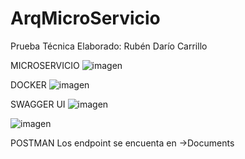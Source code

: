 # ArqMicroServicio
Prueba Técnica
Elaborado: Rubén Darío Carrillo

MICROSERVICIO
![imagen](https://github.com/user-attachments/assets/cd5a6655-0211-4312-bc20-cdefcb8d0686)

DOCKER
![imagen](https://github.com/user-attachments/assets/2796e5da-02d0-4e49-b119-1fc781acb3db)

SWAGGER UI
![imagen](https://github.com/user-attachments/assets/9cafda01-d404-4f3a-8207-d5b3716b979c)

![imagen](https://github.com/user-attachments/assets/668e2467-b3c6-4c9a-9464-46eada197400)


POSTMAN
Los endpoint se encuenta en ->Documents
